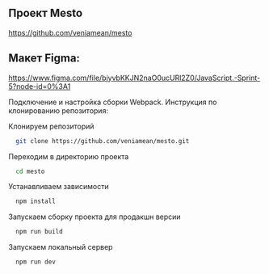 ## Проект Mesto
https://github.com/veniamean/mesto

## Макет Figma:
https://www.figma.com/file/bjyvbKKJN2naO0ucURl2Z0/JavaScript.-Sprint-5?node-id=0%3A1

Подключение и настройка сборки Webpack. Инструкция по клонированию репозитория:

Клонируем репозиторий

```bash
  git clone https://github.com/veniamean/mesto.git
```

Переходим в директорию проекта

```bash
  cd mesto
```

Устанавливаем зависимости

```bash
  npm install
```

Запускаем сборку проекта для продакшн версии

```bash
  npm run build
```

Запускаем локальный сервер

```bash
  npm run dev
```